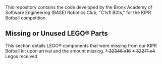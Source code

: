 
This repository contains the code developed by the Bronx Academy of Software Engineering (BASE) Robotics Club, "C1v1l B0ts," for the KIPR Botball competition.


## Missing or Unused LEGO® Parts
This section details LEGO® components that were missing from our KIPR Botball kit upon arrival and the amount missing.
~~* 32348 x16~~
~~* 32271 x4~~
Legos received 
